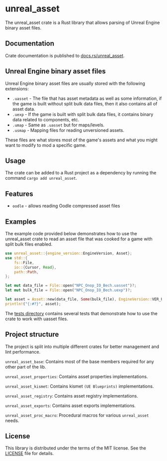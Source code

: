# unreal_asset

The unreal_asset crate is a Rust library that allows parsing of Unreal Engine binary asset files.

## Documentation

Crate documentation is published to
[docs.rs/unreal_asset](https://docs.rs/unreal_asset/).

## Unreal Engine binary asset files

Unreal Engine binary asset files are usually stored with the following extensions:
* `.uasset` - The file that has asset metadata as well as some information, if the game is built without split bulk data files, then it also contains all of asset data.
* `.uexp` - If the game is built with split bulk data files, it contains binary data related to components, etc.
* `.umap` - Same as `.uasset` but for maps/levels.
* `.usmap` - Mapping files for reading unversioned assets.

These files are what stores most of the game's assets and what you might want to modify to mod a specific game.

## Usage

The crate can be added to a Rust project as a dependency by running the command
`cargo add unreal_asset`.

## Features

* `oodle` - allows reading Oodle compressed asset files

## Examples

The example code provided below demonstrates how to use the unreal_asset crate to read
an asset file that was cooked for a game with split bulk files enabled.

```rust
use unreal_asset::{engine_version::EngineVersion, Asset};
use std::{
    fs::File,
    io::{Cursor, Read},
    path::Path,
};

let mut data_file = File::open("NPC_Onop_IO_Bech.uasset")?;
let mut bulk_file = File::open("NPC_Onop_IO_Bech.uexp")?;

let asset = Asset::new(data_file, Some(bulk_file), EngineVersion::VER_UE4_25, None)?;
println!("{:#?}", asset);
```

The [tests directory](https://github.com/AstroTechies/unrealmodding/tree/main/unreal_asset/tests) contains
several tests that demonstrate how to use the crate to work with uasset files.

## Project structure

The project is split into multiple different crates for better management and lint performance.

`unreal_asset_base`: Contains most of the base members required for any other part of the lib.

`unreal_asset_properties`: Contains asset properties implementations.

`unreal_asset_kismet`: Contains kismet `(UE Blueprints)` implementations.

`unreal_asset_registry`: Contains asset registry implementations.

`unreal_asset_exports`: Contains asset exports implementations.

`unreal_asset_proc_macro`: Procedural macros for various `unreal_asset` needs.

## License

This library is distributed under the terms of the MIT license. See the
[LICENSE](LICENSE) file for details.
